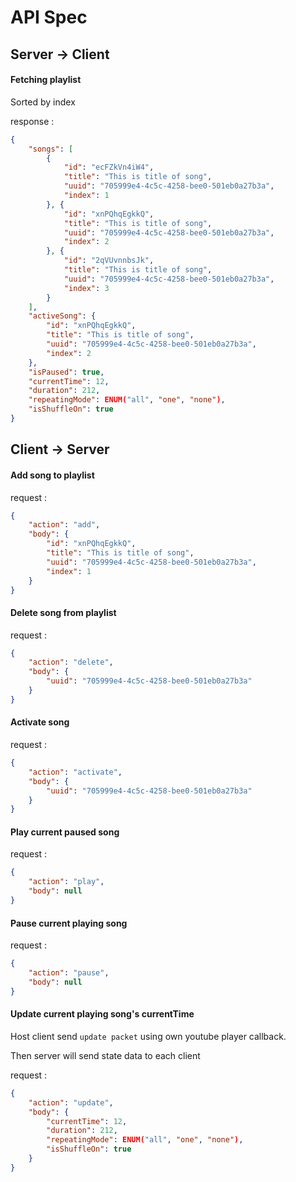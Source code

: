 # API Spec

## Server -> Client

#### Fetching playlist

Sorted by index

response :

```json
{
    "songs": [
        {
            "id": "ecFZkVn4iW4",
            "title": "This is title of song",
            "uuid": "705999e4-4c5c-4258-bee0-501eb0a27b3a",
            "index": 1
        }, {
            "id": "xnPQhqEgkkQ",
            "title": "This is title of song",
            "uuid": "705999e4-4c5c-4258-bee0-501eb0a27b3a",
            "index": 2
        }, {
            "id": "2qVUvnnbsJk",
            "title": "This is title of song",
            "uuid": "705999e4-4c5c-4258-bee0-501eb0a27b3a",
            "index": 3
        }
    ],
    "activeSong": {
        "id": "xnPQhqEgkkQ",
        "title": "This is title of song",
        "uuid": "705999e4-4c5c-4258-bee0-501eb0a27b3a",
        "index": 2
    },
    "isPaused": true,
    "currentTime": 12,
    "duration": 212,
    "repeatingMode": ENUM("all", "one", "none"),
    "isShuffleOn": true
}
```


## Client -> Server

#### Add song to playlist

request :

```json
{
    "action": "add",
    "body": {
        "id": "xnPQhqEgkkQ",
        "title": "This is title of song",
        "uuid": "705999e4-4c5c-4258-bee0-501eb0a27b3a",
        "index": 1
    }
}
```

#### Delete song from playlist

request :

```json
{
    "action": "delete",
    "body": {
        "uuid": "705999e4-4c5c-4258-bee0-501eb0a27b3a"
    }
}
```

#### Activate song

request :

```json
{
    "action": "activate",
    "body": {
        "uuid": "705999e4-4c5c-4258-bee0-501eb0a27b3a"
    }
}
```

#### Play current paused song

request :

```json
{
    "action": "play",
    "body": null
}
```

#### Pause current playing song

request :

```json
{
    "action": "pause",
    "body": null
}
```

#### Update current playing song's currentTime

Host client send `update packet` using own youtube player callback.

Then server will send state data to each client

request :

```json
{
    "action": "update",
    "body": {
        "currentTime": 12,
        "duration": 212,
        "repeatingMode": ENUM("all", "one", "none"),
        "isShuffleOn": true
    }
}
```